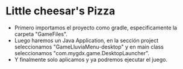 # Little cheesar's Pizza
- Primero importamos el proyecto como gradle, especificamente la carpeta "GameFiles".
- Luego haremos un Java Application, en la sección project seleccionamos "GameLluviaMenu-desktop" y en main class seleccionamos "com.mygdx.game.DesktopLauncher".
- Y finalmente solo aplicamos y ya podremos ejecutar el juego.
